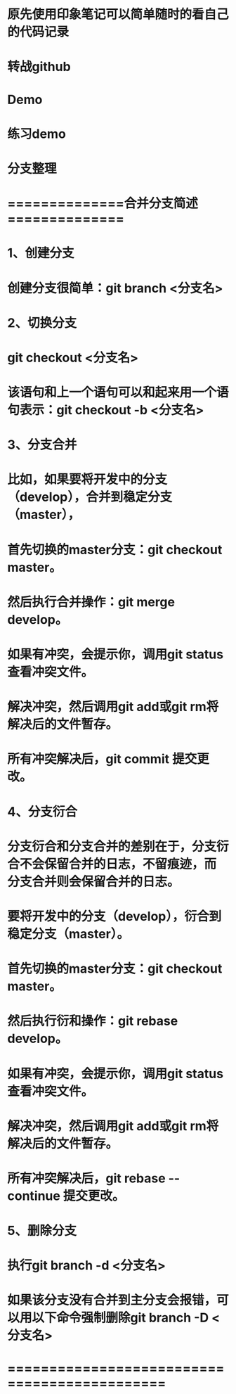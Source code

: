 
# 原先使用印象笔记可以简单随时的看自己的代码记录
# 转战github 
# Demo
# 练习demo
# 分支整理
# ==============合并分支简述==============
# 1、创建分支
# 创建分支很简单：git branch <分支名>
# 2、切换分支
# git checkout <分支名>
# 该语句和上一个语句可以和起来用一个语句表示：git checkout -b <分支名>
# 3、分支合并
# 比如，如果要将开发中的分支（develop），合并到稳定分支（master），
# 首先切换的master分支：git checkout master。
# 然后执行合并操作：git merge develop。
# 如果有冲突，会提示你，调用git status查看冲突文件。
# 解决冲突，然后调用git add或git rm将解决后的文件暂存。
# 所有冲突解决后，git commit 提交更改。
# 4、分支衍合
# 分支衍合和分支合并的差别在于，分支衍合不会保留合并的日志，不留痕迹，而 分支合并则会保留合并的日志。
# 要将开发中的分支（develop），衍合到稳定分支（master）。
# 首先切换的master分支：git checkout master。
# 然后执行衍和操作：git rebase develop。
# 如果有冲突，会提示你，调用git status查看冲突文件。
# 解决冲突，然后调用git add或git rm将解决后的文件暂存。
# 所有冲突解决后，git rebase --continue 提交更改。
# 5、删除分支
# 执行git branch -d <分支名>
# 如果该分支没有合并到主分支会报错，可以用以下命令强制删除git branch -D <分支名>
# =============================================


